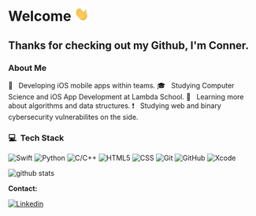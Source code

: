<h1> Welcome <img src="https://github.com/ABSphreak/ABSphreak/blob/master/gifs/Hi.gif" width="30px"> </h1>

<h2> Thanks for checking out my Github, I'm Conner.</h2>

<h3> About Me </h3>

📱 &nbsp; Developing iOS mobile apps within teams.
🎓 &nbsp; Studying Computer Science and iOS App Development at Lambda School.
🌱 &nbsp; Learning more about algorithms and data structures.
❗ &nbsp; Studying web and binary cybersecurity vulnerabilites on the side.

<h3> 💻  &nbsp;Tech Stack</h3>

![Swift](https://img.shields.io/badge/-Swift-333333?style=flat&logo=Swift&logoColor=FF9900)
![Python](https://img.shields.io/badge/-Python-333333?style=flat&logo=python)
![C/C++](https://img.shields.io/badge/-C++-333333?style=flat&logo=C%2B%2B&logoColor=00599C)
![HTML5](https://img.shields.io/badge/-HTML5-333333?style=flat&logo=HTML5)
![CSS](https://img.shields.io/badge/-CSS-333333?style=flat&logo=CSS3&logoColor=1572B6)
![Git](https://img.shields.io/badge/-Git-333333?style=flat&logo=git)
![GitHub](https://img.shields.io/badge/-GitHub-333333?style=flat&logo=github)
![Xcode](https://img.shields.io/badge/-XCode-333333?style=flat&logo=xcode&logoColor=0DCCF5)

![github stats](https://github-readme-stats.vercel.app/api?username=ConnerLambdaAccount&show_icons=true)

**Contact:**<br>

[![Linkedin](https://img.shields.io/badge/-LinkedIn-blue?style=flat-square&logo=Linkedin&logoColor=white&link=https://www.linkedin.com/in/conner-wells)](https://www.linkedin.com/in/conner-wells)
